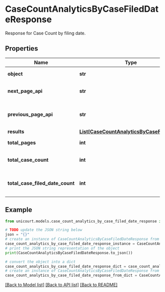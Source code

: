 # CaseCountAnalyticsByCaseFiledDateResponse

Response for Case Count by filing date.

## Properties

Name | Type | Description | Notes
------------ | ------------- | ------------- | -------------
**object** | **str** |  | [default to 'CaseCountAnalyticsByCaseFiledDateResponse']
**next_page_api** | **str** | Next page of results if applicable. | 
**previous_page_api** | **str** | Link to previous page of results. | 
**results** | [**List[CaseCountAnalyticsByCaseFiledDate]**](CaseCountAnalyticsByCaseFiledDate.md) |  | 
**total_pages** | **int** | Total no. of pages. | 
**total_case_count** | **int** | Total no. of Cases for this criteria. | 
**total_case_filed_date_count** | **int** | Total no. of Case File Date for this criteria. | 

## Example

```python
from unicourt.models.case_count_analytics_by_case_filed_date_response import CaseCountAnalyticsByCaseFiledDateResponse

# TODO update the JSON string below
json = "{}"
# create an instance of CaseCountAnalyticsByCaseFiledDateResponse from a JSON string
case_count_analytics_by_case_filed_date_response_instance = CaseCountAnalyticsByCaseFiledDateResponse.from_json(json)
# print the JSON string representation of the object
print(CaseCountAnalyticsByCaseFiledDateResponse.to_json())

# convert the object into a dict
case_count_analytics_by_case_filed_date_response_dict = case_count_analytics_by_case_filed_date_response_instance.to_dict()
# create an instance of CaseCountAnalyticsByCaseFiledDateResponse from a dict
case_count_analytics_by_case_filed_date_response_from_dict = CaseCountAnalyticsByCaseFiledDateResponse.from_dict(case_count_analytics_by_case_filed_date_response_dict)
```
[[Back to Model list]](../README.md#documentation-for-models) [[Back to API list]](../README.md#documentation-for-api-endpoints) [[Back to README]](../README.md)


